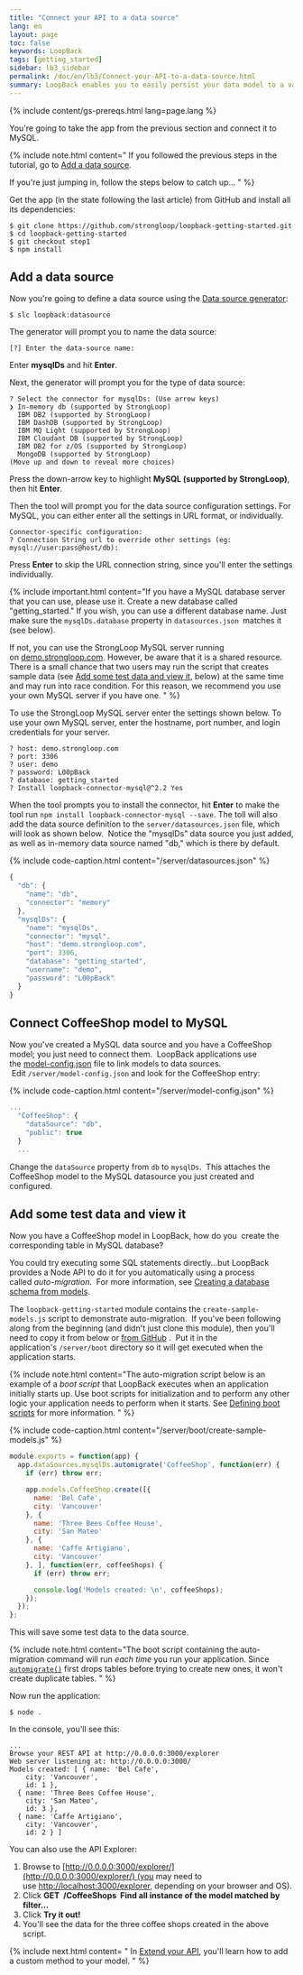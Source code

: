 ```yaml
---
title: "Connect your API to a data source"
lang: en
layout: page
toc: false
keywords: LoopBack
tags: [getting_started]
sidebar: lb3_sidebar
permalink: /doc/en/lb3/Connect-your-API-to-a-data-source.html
summary: LoopBack enables you to easily persist your data model to a variety of data sources without having to write code.
---
```


{% include content/gs-prereqs.html lang=page.lang %}

You're going to take the app from the previous section and connect it to MySQL.   

{% include note.html content="
If you followed the previous steps in the tutorial, go to [Add a data source](#add-a-data-source).

If you're just jumping in, follow the steps below to catch up...
" %}

Get the app (in the state following the last article) from GitHub and install all its dependencies:

```
$ git clone https://github.com/strongloop/loopback-getting-started.git
$ cd loopback-getting-started
$ git checkout step1
$ npm install
```

## Add a data source

Now you're going to define a data source using the [Data source generator](Data-source-generator):

```
$ slc loopback:datasource
```

The generator will prompt you to name the data source:

```
[?] Enter the data-source name:
```

Enter **mysqlDs** and hit **Enter**.

Next, the generator will prompt you for the type of data source:

```
? Select the connector for mysqlDs: (Use arrow keys)
❯ In-memory db (supported by StrongLoop)
  IBM DB2 (supported by StrongLoop)
  IBM DashDB (supported by StrongLoop)
  IBM MQ Light (supported by StrongLoop)
  IBM Cloudant DB (supported by StrongLoop)
  IBM DB2 for z/OS (supported by StrongLoop)
  MongoDB (supported by StrongLoop)
(Move up and down to reveal more choices)
```

Press the down-arrow key to highlight **MySQL (supported by StrongLoop)**, then hit **Enter**.  

Then the tool will prompt you for the data source configuration settings.
For MySQL, you can either enter all the settings in URL format, or individually.

```
Connector-specific configuration:
? Connection String url to override other settings (eg: mysql://user:pass@host/db):
```
Press **Enter** to skip the URL connection string, since you'll enter the settings individually.

{% include important.html content="If you have a MySQL database server that you can use, please use it. Create a new database called \"getting_started.\" If you wish, you can use a different database name. Just make sure the `mysqlDs.database` property in `datasources.json `matches it (see below).

If not, you can use the StrongLoop MySQL server running on [demo.strongloop.com](http://demo.strongloop.com/). However, be aware that it is a shared resource. There is a small chance that two users may run the script that creates sample data (see [Add some test data and view it](#add-some-test-data-and-view-it), below) at the same time and may run into race condition. For this reason, we recommend you use your own MySQL server if you have one.
" %}

To use the StrongLoop MySQL server enter the settings shown below.
To use your own MySQL server, enter the hostname, port number, and login credentials for your server. 

```
? host: demo.strongloop.com
? port: 3306
? user: demo
? password: L00pBack
? database: getting_started
? Install loopback-connector-mysql@^2.2 Yes
```

When the tool prompts you to install the connector, hit **Enter** to make the tool run `npm install loopback-connector-mysql --save`.  The toll will also add the data source definition to the `server/datasources.json` file, which will look as shown below.  Notice the "mysqlDs" data source you just added, as well as in-memory data source named "db," which is there by default.

{% include code-caption.html content="/server/datasources.json" %}
```javascript
{
  "db": {
    "name": "db",
    "connector": "memory"
  },
  "mysqlDs": {
    "name": "mysqlDs",
    "connector": "mysql",
    "host": "demo.strongloop.com",
    "port": 3306,
    "database": "getting_started",
    "username": "demo",
    "password": "L00pBack"
  }
}
```

## Connect CoffeeShop model to MySQL

Now you've created a MySQL data source and you have a CoffeeShop model; you just need to connect them.  LoopBack applications use the [model-config.json](model-config.json) file to link models to data sources.  Edit `/server/model-config.json` and look for the CoffeeShop entry:

{% include code-caption.html content="/server/model-config.json" %}
```javascript
...
  "CoffeeShop": {
    "dataSource": "db",
    "public": true
  }
  ...
```

Change the `dataSource` property from `db` to `mysqlDs`.  This attaches the CoffeeShop model to the MySQL datasource you just created and configured.

## Add some test data and view it

Now you have a CoffeeShop model in LoopBack, how do you  create the corresponding table in MySQL database?

You could try executing some SQL statements directly...but LoopBack provides a Node API to do it for you automatically using a process called _auto-migration_.  For more information, see [Creating a database schema from models](Creating-a-database-schema-from-models).

The `loopback-getting-started` module contains the `create-sample-models.js` script to demonstrate auto-migration.  If you've been following along from the beginning (and didn't just clone this module), then you'll need to copy it from below or [from GitHub](https://github.com/strongloop/loopback-getting-started/blob/master/server/boot/create-sample-models.js) .  Put it in the application's `/server/boot` directory so it will get executed when the application starts.

{% include note.html content="The auto-migration script below is an example of a _boot script_ that LoopBack executes when an application initially starts up. Use boot scripts for initialization and to perform any other logic your application needs to perform when it starts. See [Defining boot scripts](Defining-boot-scripts) for more information.
" %}

{% include code-caption.html content="/server/boot/create-sample-models.js" %}
```javascript
module.exports = function(app) {
  app.dataSources.mysqlDs.automigrate('CoffeeShop', function(err) {
    if (err) throw err;

    app.models.CoffeeShop.create([{
      name: 'Bel Cafe',
      city: 'Vancouver'
    }, {
      name: 'Three Bees Coffee House',
      city: 'San Mateo'
    }, {
      name: 'Caffe Artigiano',
      city: 'Vancouver'
    }, ], function(err, coffeeShops) {
      if (err) throw err;

      console.log('Models created: \n', coffeeShops);
    });
  });
};
```

This will save some test data to the data source.

{% include note.html content="The boot script containing the auto-migration command will run _each time_ you run your application. Since [`automigrate()`](http://apidocs.strongloop.com/loopback-datasource-juggler/#datasource-prototype-automigrate) first drops tables before trying to create new ones, it won't create duplicate tables.
" %}

Now run the application:

```
$ node .
```

In the console, you'll see this:

```
...
Browse your REST API at http://0.0.0.0:3000/explorer
Web server listening at: http://0.0.0.0:3000/
Models created: [ { name: 'Bel Cafe',
    city: 'Vancouver',
    id: 1 },
  { name: 'Three Bees Coffee House',
    city: 'San Mateo',
    id: 3 },
  { name: 'Caffe Artigiano',
    city: 'Vancouver',
    id: 2 } ]
```

You can also use the API Explorer:

1.  Browse to [http://0.0.0.0:3000/explorer/](http://0.0.0.0:3000/explorer/) (you may need to use [http://localhost:3000/explorer,](http://localhost:3000/explorer,) depending on your browser and OS).
2.  Click **GET  /CoffeeShops  Find all instance of the model matched by filter...**
3.  Click **Try it out!**
4.  You'll see the data for the three coffee shops created in the above script. 

{% include next.html content= "
In [Extend your API](Extend-your-API.html), you'll learn how to add a custom method to your model.
" %}
